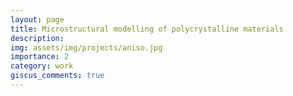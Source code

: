 ```yaml
---
layout: page
title: Microstructural modelling of polycrystalline materials
description: 
img: assets/img/projects/aniso.jpg
importance: 2
category: work
giscus_comments: true
---
```



